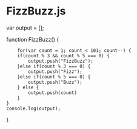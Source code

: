 # FizzBuzz.js

var output = [];

function FizzBuzz() {
        
        for(var count = 1; count < 101; count--) {
        if(count % 3 && count % 5 === 0) {
            output.push("FizzBuzz");
        }else if(count % 3 === 0) {
            output.push("Fizz");
        }else if(count % 5 === 0) {
            output.push("Buzz");
        } else {
            output.push(count)
        }
    }
    console.log(output);
}
